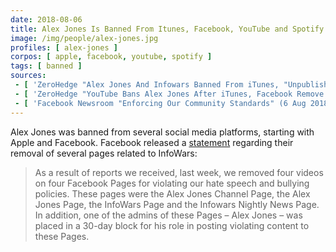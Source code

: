 ```yaml
---
date: 2018-08-06
title: Alex Jones Is Banned From Itunes, Facebook, YouTube and Spotify
image: /img/people/alex-jones.jpg
profiles: [ alex-jones ]
corpos: [ apple, facebook, youtube, spotify ]
tags: [ banned ]
sources:
 - [ 'ZeroHedge "Alex Jones And Infowars Banned From iTunes, "Unpublished" By FaceBook" by Tyler Durden (6 Aug 2018)', 'archive.is/4MCzZ' ]
 - [ 'ZeroHedge "YouTube Bans Alex Jones After iTunes, Facebook Remove Content" by Tyler Durden (6 Aug 2018)', 'archive.is/vn7DK' ]
 - [ 'Facebook Newsroom "Enforcing Our Community Standards" (6 Aug 2018)', 'archive.is/z4yug' ]
---
```


Alex Jones was banned from several social media platforms, starting with Apple
and Facebook. Facebook released a [statement](https://archive.is/z4yug)
regarding their removal of several pages related to InfoWars:
> As a result of reports we received, last week, we removed four videos on four
> Facebook Pages for violating our hate speech and bullying policies. These
> pages were the Alex Jones Channel Page, the Alex Jones Page, the InfoWars
> Page and the Infowars Nightly News Page. In addition, one of the admins of
> these Pages – Alex Jones – was placed in a 30-day block for his role in
> posting violating content to these Pages.

